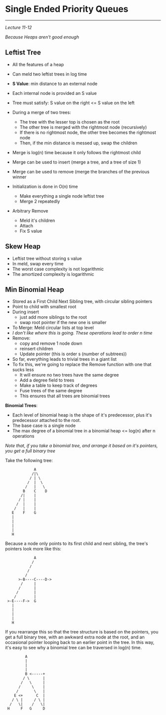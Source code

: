 Single Ended Priority Queues
============================
----------------------------

*Lecture 11-12*

*Because Heaps aren't good enough*

Leftist Tree
------------

* All the features of a heap
* Can meld two leftist trees in log time

* **S Value**: min distance to an external node
* Each internal node is provided an S value
* Tree must satisfy: S value on the right <= S value on the left
* During a merge of two trees:
	* The tree with the lesser top is chosen as the root
	* The other tree is merged with the rightmost node (recursively)
	* If there is no rightmost node, the other tree becomes the rightmost node
	* Then, if the min distance is messed up, swap the children
* Merge is log(n) time because it only follows the rightmost child
* Merge can be used to insert (merge a tree, and a tree of size 1)
* Merge can be used to remove (merge the branches of the previous winner
* Initialization is done in O(n) time
	* Make everything a single node leftist tree
	* Merge 2 repeatedly
* Arbitrary Remove
	* Meld it's children
	* Attach
	* Fix S value

Skew Heap
---------

* Leftist tree without storing s value
* In meld, swap every time
* The worst case complexity is not logarithmic
* The amortized complexity is logarithmic

Min Binomial Heap
-----------------

* Stored as a First Child Next Sibling tree, with circular sibling pointers
* Point to child with smallest root
* During insert
	* just add more siblings to the root
	* swap root pointer if the new one is smaller
* To Merge: Meld circular lists at top level
* *I don't like where this is going.  These operations lead to order n time*
* Remove:
	* copy and remove 1 node down
	* reinsert children
	* Update pointer (this is order s (number of subtrees))
* So far, everything leads to trivial trees in a giant list
* To fix this, we're going to replace the Remove function with one that sucks less
	* It will ensure no two trees have the same degree
	* Add a degree field to trees
	* Make a table to keep track of degrees
	* Fuse trees of the same degree
	* This ensures that all trees are binomial trees



**Binomial Trees**:

* Each level of binomial heap is the shape of it's predecessor, plus it's predecessor attached to the root.
* The base case is a single node
* The max degree of a binomial tree in a binomial heap <= log(n) after n operations

*Note that, if you take a binomial tree, and arrange it based on it's pointers, you get a full binary tree*

Take the following tree:

~~~
             A
            /|\
           / | \
          /  |  \
         /   |   \
        B    C    D
       /|    |
      / |    |
     /  |    |
    /   |    |
   E    F    G
   |
   |
   |
   |
   H
~~~

Because a node only points to its first child and next sibling, the tree's
pointers look more like this:

~~~
             A
            /
           / 
          /  
         /   
      >-B----C----D->
       /     |
      /      |
     /       |
    /        |
 >-E----F->  G
   |
   |
   |
   |
   H
~~~

If you rearrange this so that the tree structure is based on the pointers, you 
get a full binary tree, with an awkward extra node at the root, and an 
occasional pointer looping back to an earlier point in the tree.  In this way,
it's easy to see why a binomial tree can be traversed in log(n) time.

~~~
         A
         |
         |
         |
         B <-----+
        / \      |
       /   \     |
      /     \    |
     /       \   |
    E <+      C  |
   / \ |     / \ |
  /   \|    /   \|
 H     F   G     D
~~~

